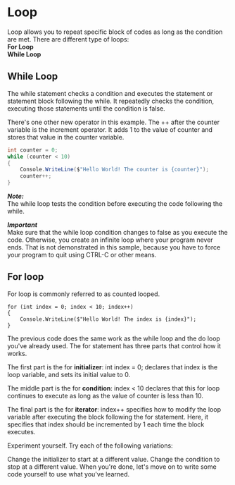 # Loop

Loop allows you to repeat specific block of codes as long as the condition are met.
There are different type of loops: <br/> **For Loop** <br/>**While Loop**

## While Loop

The while statement checks a condition and executes the statement or statement block following the while. It repeatedly checks the condition, executing those statements until the condition is false.

There's one other new operator in this example. The ++ after the counter variable is the increment operator. It adds 1 to the value of counter and stores that value in the counter variable.

```csharp
int counter = 0;
while (counter < 10)
{
    Console.WriteLine($"Hello World! The counter is {counter}");
    counter++;
}
```

***Note:***<br/>
The while loop tests the condition before executing the code following the while.

***Important*** <br/>
Make sure that the while loop condition changes to false as you execute the code. Otherwise, you create an infinite loop where your program never ends. That is not demonstrated in this sample, because you have to force your program to quit using CTRL-C or other means.

## For loop
For loop is commonly referred to as counted looped.
```text
for (int index = 0; index < 10; index++)
{
    Console.WriteLine($"Hello World! The index is {index}");
}
```

The previous code does the same work as the while loop and the do loop you've already used. The for statement has three parts that control how it works.

The first part is the for **initializer**: int index = 0; declares that index is the loop variable, and sets its initial value to 0.

The middle part is the for **condition**: index < 10 declares that this for loop continues to execute as long as the value of counter is less than 10.

The final part is the for **iterator**: index++ specifies how to modify the loop variable after executing the block following the for statement. Here, it specifies that index should be incremented by 1 each time the block executes.

Experiment yourself. Try each of the following variations:

Change the initializer to start at a different value.
Change the condition to stop at a different value.
When you're done, let's move on to write some code yourself to use what you've learned.